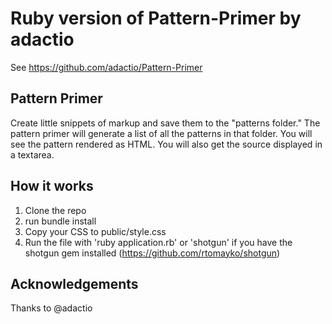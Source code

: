 # Ruby version of Pattern-Primer by adactio

See https://github.com/adactio/Pattern-Primer

## Pattern Primer

Create little snippets of markup and save them to the "patterns folder." The pattern primer will generate a list of all the patterns in that folder. You will see the pattern rendered as HTML. You will also get the source displayed in a textarea.

## How it works

1. Clone the repo
2. run bundle install
3. Copy your CSS to public/style.css
4. Run the file with 'ruby application.rb' or 'shotgun' if you have the shotgun gem installed (https://github.com/rtomayko/shotgun)

## Acknowledgements

Thanks to @adactio
